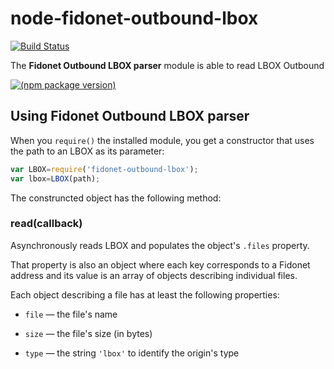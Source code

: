 node-fidonet-outbound-lbox
=========================

[![Build Status](https://travis-ci.org/askovpen/node-fidonet-outbound-lbox.svg?branch=master)](https://travis-ci.org/askovpen/node-fidonet-outbound-lbox)

The **Fidonet Outbound LBOX parser** module is able to read LBOX Outbound

[![(npm package version)](https://nodei.co/npm/fidonet-outbound-lbox.png?downloads=true)](https://npmjs.org/package/fidonet-outbound-lbox)

## Using Fidonet Outbound LBOX parser

When you `require()` the installed module, you get a constructor that uses the path to an LBOX as its parameter:

```js
var LBOX=require('fidonet-outbound-lbox');
var lbox=LBOX(path);
```

The construncted object has the following method:

### read(callback)

Asynchronously reads LBOX and populates the object's `.files` property.

That property is also an object where each key corresponds to a Fidonet address and its value is an array of objects describing individual files.

Each object describing a file has at least the following properties:

* `file` — the file's name

* `size` — the file's size (in bytes)

* `type` — the string `'lbox'` to identify the origin's type
